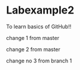 # Labexample2
To learn basics of GitHub!!

change 1 from master

change 2 from master
 
change no 3 from branch 1

